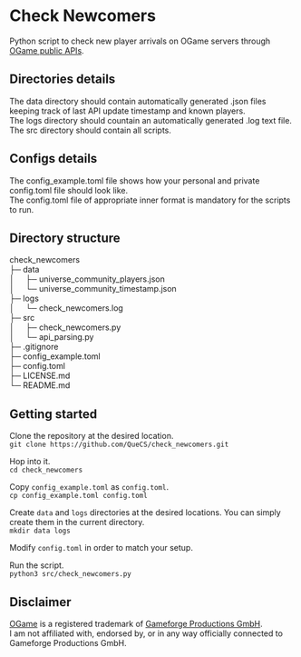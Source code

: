 # Check Newcomers

Python script to check new player arrivals on OGame servers through [OGame public APIs](https://forum.origin.ogame.gameforge.com/forum/thread/44-ogame-api/).

## Directories details

The data directory should contain automatically generated .json files keeping track of last API update timestamp and known players.\
The logs directory should countain an automatically generated .log text file.\
The src directory should contain all scripts.

## Configs details

The config_example.toml file shows how your personal and private config.toml file should look like.\
The config.toml file of appropriate inner format is mandatory for the scripts to run.

## Directory structure

check_newcomers\
├─ data\
│&nbsp;&nbsp;&nbsp;&nbsp;&nbsp;├─ universe_community_players.json\
│&nbsp;&nbsp;&nbsp;&nbsp;&nbsp;└─ universe_community_timestamp.json\
├─ logs\
│&nbsp;&nbsp;&nbsp;&nbsp;&nbsp;└─ check_newcomers.log\
├─ src\
│&nbsp;&nbsp;&nbsp;&nbsp;&nbsp;├─ check_newcomers.py\
│&nbsp;&nbsp;&nbsp;&nbsp;&nbsp;└─ api_parsing.py\
├─ .gitignore\
├─ config_example.toml\
├─ config.toml\
├─ LICENSE.md\
└─ README.md

## Getting started

Clone the repository at the desired location.\
`git clone https://github.com/QueCS/check_newcomers.git`

Hop into it.\
`cd check_newcomers`

Copy `config_example.toml` as `config.toml`.\
`cp config_example.toml config.toml`

Create `data` and `logs` directories at the desired locations. You can simply create them in the current directory.\
`mkdir data logs`

Modify `config.toml` in order to match your setup.

Run the script.\
`python3 src/check_newcomers.py`

## Disclaimer

[OGame](https://gameforge.com/play/ogame) is a registered trademark of [Gameforge Productions GmbH](https://gameforge.com).\
I am not affiliated with, endorsed by, or in any way officially connected to Gameforge Productions GmbH.
